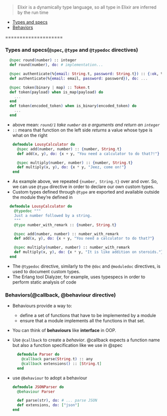 > Elixir is a dynamically type language, so all type in Elixir are inferred by the run time

* [Types and specs](#types-and-specsspec-type-and-typedoc-directives)
* [Behaviors](#behaviorscallback-behaviour-directive)

====================


### Types and specs(`@spec`, `@type` and `@typedoc` directives)

```elixir
  @spec round(number) :: integer
  def round(number), do: # implementation...

  @spec authenticate(%{email: String.t, password: String.t}) :: {:ok, %User{}} | {:fail, atom}
  def authenticate(%{email: email, password: password}), do: ...

  @spec token(binary | map) :: Token.t
  def token(payload) when is_map(payload) do
    ...        
  end
  def token(encoded_token) when is_binary(encoded_token) do
    ...
  end
```
- above mean: _`round/1` take `number` as a arguments and return an `integer`_
- `::` means that function on the left side _returns_ a value whose type is what on the right
  ```elixir
  defmodule LousyCalculator do
    @spec add(number, number) :: {number, String.t}
    def add(x, y), do: {x + y, "You need a calculator to do that?!"}

    @spec multiply(number, number) :: {number, String.t}
    def multiply(x, y), do: {x * y, "Jeez, come on!"}
  end
  ```
- As example above, we repeated `{number, String.t}` over and over. So, we can use `@type` directive
in order to declare our own custom types.
- Custom types defined through `@type` are exported and available outside the module they’re defined in

```elixir
  defmodule LousyCalculator do
    @typedoc """
    Just a number followed by a string.
    """
    @type number_with_remark :: {number, String.t}

    @spec add(number, number) :: number_with_remark
    def add(x, y), do: {x + y, "You need a calculator to do that?"}

    @spec multiply(number, number) :: number_with_remark
    def multiply(x, y), do: {x * y, "It is like addition on steroids."}
  end
```
- The `@typedoc` directive, similarly to the `@doc` and `@moduledoc` directives, is used to document custom types.
- The Erlang tool Dialyzer, for example, uses typespecs in order to perform static analysis of code


### Behaviors(@callback, @behaviour directive)

- Behaviours provide a way to:

  + define a set of functions that have to be implemented by a module
  + ensure that a module implements all the functions in that set.

- You can think of **behaviours** like **interface** in OOP.
- Use `@callback` to create a _behavior_. @callback expects a function name but
also a function specification like we use in @spec
  ```elixir
    defmodule Parser do
      @callback parse(String.t) :: any
      @callback extensions() :: [String.t]
    end
  ```
- use `@behaviour` to adopt a behaviour
  ```elixir
  defmodule JSONParser do
    @behaviour Parser

    def parse(str), do: # ... parse JSON
    def extensions, do: ["json"]
  end
  ```
